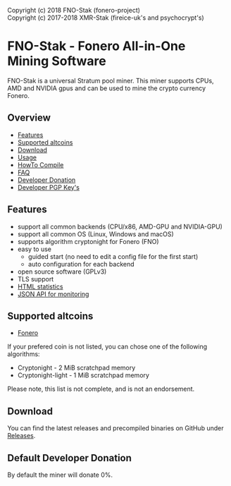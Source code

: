 Copyright (c) 2018 FNO-Stak (fonero-project)  
Copyright (c) 2017-2018 XMR-Stak (fireice-uk's and psychocrypt's)  

# FNO-Stak - Fonero All-in-One Mining Software

FNO-Stak is a universal Stratum pool miner. This miner supports CPUs, AMD and NVIDIA gpus and can be used to mine the crypto currency Fonero.

## Overview
* [Features](#features)
* [Supported altcoins](#supported-altcoins)
* [Download](#download)
* [Usage](doc/usage.md)
* [HowTo Compile](doc/compile.md)
* [FAQ](doc/FAQ.md)
* [Developer Donation](#default-developer-donation)
* [Developer PGP Key's](doc/pgp_keys.md)

## Features

- support all common backends (CPU/x86, AMD-GPU and NVIDIA-GPU)
- support all common OS (Linux, Windows and macOS)
- supports algorithm cryptonight for Fonero (FNO)
- easy to use
  - guided start (no need to edit a config file for the first start)
  - auto configuration for each backend
- open source software (GPLv3)
- TLS support
- [HTML statistics](doc/usage.md#html-and-json-api-report-configuraton)
- [JSON API for monitoring](doc/usage.md#html-and-json-api-report-configuraton)

## Supported altcoins

 - [Fonero](https://fonero.org)

If your prefered coin is not listed, you can chose one of the following algorithms:

- Cryptonight - 2 MiB scratchpad memory
- Cryptonight-light - 1 MiB scratchpad memory

Please note, this list is not complete, and is not an endorsement.

## Download

You can find the latest releases and precompiled binaries on GitHub under [Releases](https://github.com/fonero-project/fno-stak/releases).

## Default Developer Donation

By default the miner will donate 0%.

